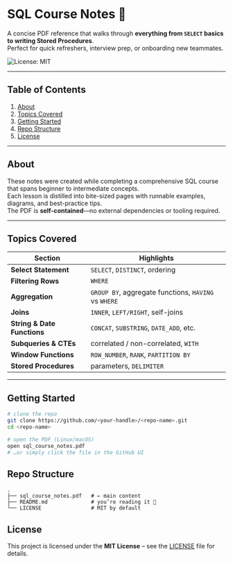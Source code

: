# SQL Course Notes 📖

A concise PDF reference that walks through **everything from `SELECT` basics to writing Stored Procedures**.  
Perfect for quick refreshers, interview prep, or onboarding new teammates.

![License: MIT](https://img.shields.io/badge/License-MIT-blue.svg)

---

## Table of Contents
1. [About](#about)
2. [Topics Covered](#topics-covered)
3. [Getting Started](#getting-started)
4. [Repo Structure](#repo-structure)
5. [License](#license)

---

## About
These notes were created while completing a comprehensive SQL course that spans beginner to intermediate concepts.  
Each lesson is distilled into bite-sized pages with runnable examples, diagrams, and best-practice tips.  
The PDF is **self-contained**—no external dependencies or tooling required.

---

## Topics Covered
| Section | Highlights |
|---------|------------|
| **Select Statement** | `SELECT`, `DISTINCT`, ordering |
| **Filtering Rows** | `WHERE`|
| **Aggregation** | `GROUP BY`, aggregate functions, `HAVING` vs `WHERE` |
| **Joins** | `INNER`, `LEFT/RIGHT`, self-joins |
| **String & Date Functions** | `CONCAT`, `SUBSTRING`, `DATE_ADD`, etc. |
| **Subqueries & CTEs** | correlated / non-correlated, `WITH` |
| **Window Functions** | `ROW_NUMBER`, `RANK`, `PARTITION BY` |
| **Stored Procedures** | parameters, `DELIMITER`|

---

## Getting Started
```bash
# clone the repo
git clone https://github.com/<your-handle>/<repo-name>.git
cd <repo-name>

# open the PDF (Linux/macOS)
open sql_course_notes.pdf
# …or simply click the file in the GitHub UI
```

## Repo Structure      
```text
.
├── sql_course_notes.pdf   # ← main content
├── README.md              # you’re reading it 🙂
└── LICENSE                # MIT by default
```       
             
## License
This project is licensed under the **MIT License** – see the [LICENSE](LICENSE) file for details.
